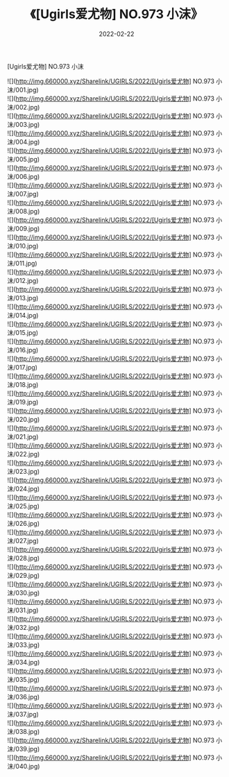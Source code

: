 ﻿---
layout: post
title:  《[Ugirls爱尤物] NO.973 小沫》
date:   2022-02-22
img: http://img.660000.xyz/Sharelink/UGIRLS/2022/[Ugirls爱尤物] NO.973 小沫/000.jpg
categories: [美女, 清纯, 唯美]
---

[Ugirls爱尤物] NO.973 小沫

 ![](http://img.660000.xyz/Sharelink/UGIRLS/2022/[Ugirls爱尤物] NO.973 小沫/001.jpg) <br>![](http://img.660000.xyz/Sharelink/UGIRLS/2022/[Ugirls爱尤物] NO.973 小沫/002.jpg) <br>![](http://img.660000.xyz/Sharelink/UGIRLS/2022/[Ugirls爱尤物] NO.973 小沫/003.jpg) <br>![](http://img.660000.xyz/Sharelink/UGIRLS/2022/[Ugirls爱尤物] NO.973 小沫/004.jpg) <br>![](http://img.660000.xyz/Sharelink/UGIRLS/2022/[Ugirls爱尤物] NO.973 小沫/005.jpg) <br>![](http://img.660000.xyz/Sharelink/UGIRLS/2022/[Ugirls爱尤物] NO.973 小沫/006.jpg) <br>![](http://img.660000.xyz/Sharelink/UGIRLS/2022/[Ugirls爱尤物] NO.973 小沫/007.jpg) <br>![](http://img.660000.xyz/Sharelink/UGIRLS/2022/[Ugirls爱尤物] NO.973 小沫/008.jpg) <br>![](http://img.660000.xyz/Sharelink/UGIRLS/2022/[Ugirls爱尤物] NO.973 小沫/009.jpg) <br>![](http://img.660000.xyz/Sharelink/UGIRLS/2022/[Ugirls爱尤物] NO.973 小沫/010.jpg) <br>![](http://img.660000.xyz/Sharelink/UGIRLS/2022/[Ugirls爱尤物] NO.973 小沫/011.jpg) <br>![](http://img.660000.xyz/Sharelink/UGIRLS/2022/[Ugirls爱尤物] NO.973 小沫/012.jpg) <br>![](http://img.660000.xyz/Sharelink/UGIRLS/2022/[Ugirls爱尤物] NO.973 小沫/013.jpg) <br>![](http://img.660000.xyz/Sharelink/UGIRLS/2022/[Ugirls爱尤物] NO.973 小沫/014.jpg) <br>![](http://img.660000.xyz/Sharelink/UGIRLS/2022/[Ugirls爱尤物] NO.973 小沫/015.jpg) <br>![](http://img.660000.xyz/Sharelink/UGIRLS/2022/[Ugirls爱尤物] NO.973 小沫/016.jpg) <br>![](http://img.660000.xyz/Sharelink/UGIRLS/2022/[Ugirls爱尤物] NO.973 小沫/017.jpg) <br>![](http://img.660000.xyz/Sharelink/UGIRLS/2022/[Ugirls爱尤物] NO.973 小沫/018.jpg) <br>![](http://img.660000.xyz/Sharelink/UGIRLS/2022/[Ugirls爱尤物] NO.973 小沫/019.jpg) <br>![](http://img.660000.xyz/Sharelink/UGIRLS/2022/[Ugirls爱尤物] NO.973 小沫/020.jpg) <br>![](http://img.660000.xyz/Sharelink/UGIRLS/2022/[Ugirls爱尤物] NO.973 小沫/021.jpg) <br>![](http://img.660000.xyz/Sharelink/UGIRLS/2022/[Ugirls爱尤物] NO.973 小沫/022.jpg) <br>![](http://img.660000.xyz/Sharelink/UGIRLS/2022/[Ugirls爱尤物] NO.973 小沫/023.jpg) <br>![](http://img.660000.xyz/Sharelink/UGIRLS/2022/[Ugirls爱尤物] NO.973 小沫/024.jpg) <br>![](http://img.660000.xyz/Sharelink/UGIRLS/2022/[Ugirls爱尤物] NO.973 小沫/025.jpg) <br>![](http://img.660000.xyz/Sharelink/UGIRLS/2022/[Ugirls爱尤物] NO.973 小沫/026.jpg) <br>![](http://img.660000.xyz/Sharelink/UGIRLS/2022/[Ugirls爱尤物] NO.973 小沫/027.jpg) <br>![](http://img.660000.xyz/Sharelink/UGIRLS/2022/[Ugirls爱尤物] NO.973 小沫/028.jpg) <br>![](http://img.660000.xyz/Sharelink/UGIRLS/2022/[Ugirls爱尤物] NO.973 小沫/029.jpg) <br>![](http://img.660000.xyz/Sharelink/UGIRLS/2022/[Ugirls爱尤物] NO.973 小沫/030.jpg) <br>![](http://img.660000.xyz/Sharelink/UGIRLS/2022/[Ugirls爱尤物] NO.973 小沫/031.jpg) <br>![](http://img.660000.xyz/Sharelink/UGIRLS/2022/[Ugirls爱尤物] NO.973 小沫/032.jpg) <br>![](http://img.660000.xyz/Sharelink/UGIRLS/2022/[Ugirls爱尤物] NO.973 小沫/033.jpg) <br>![](http://img.660000.xyz/Sharelink/UGIRLS/2022/[Ugirls爱尤物] NO.973 小沫/034.jpg) <br>![](http://img.660000.xyz/Sharelink/UGIRLS/2022/[Ugirls爱尤物] NO.973 小沫/035.jpg) <br>![](http://img.660000.xyz/Sharelink/UGIRLS/2022/[Ugirls爱尤物] NO.973 小沫/036.jpg) <br>![](http://img.660000.xyz/Sharelink/UGIRLS/2022/[Ugirls爱尤物] NO.973 小沫/037.jpg) <br>![](http://img.660000.xyz/Sharelink/UGIRLS/2022/[Ugirls爱尤物] NO.973 小沫/038.jpg) <br>![](http://img.660000.xyz/Sharelink/UGIRLS/2022/[Ugirls爱尤物] NO.973 小沫/039.jpg) <br>![](http://img.660000.xyz/Sharelink/UGIRLS/2022/[Ugirls爱尤物] NO.973 小沫/040.jpg) <br>
